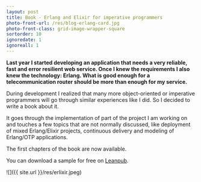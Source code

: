 ```yaml
---
layout: post
title: Book - Erlang and Elixir for imperative programmers
photo-front-url: /res/blog-erlang-card.jpg
photo-front-class: grid-image-wrapper-square
sortorder: 10
ignoredate: 1
ignoreall: 1
---
```


**Last year I started developing an application that needs a very reliable, fast and error resilient web service. Once I knew the requirements I also knew the technology: Erlang. What is good enough for a telecommunication router should be more than enough for my service.**

During development I realized that many more object-oriented or imperative programmers will go through similar experiences like I did. So I decided to write a book about it.

It goes through the implementation of part of the project I am working on and touches a few topics that are not normally discussed, like deployment of mixed Erlang/Elixir projects, continuous delivery and modeling of Erlang/OTP applications.

The first chapters of the book are now available.

You can download a sample for free on [Leanpub](https://leanpub.com/erlangandelixirforimperativeprogrammers).

![]({{ site.url }}/res/erlixir.jpeg)
